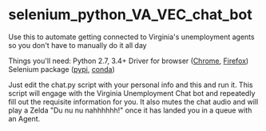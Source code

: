 # selenium_python_VA_VEC_chat_bot
Use this to automate getting connected to Virginia's unemployment agents so you don't have to manually do it all day

Things you'll need:
Python 2.7, 3.4+
Driver for browser ([Chrome](https://sites.google.com/a/chromium.org/chromedriver/downloads), [Firefox](https://github.com/mozilla/geckodriver/releases))
Selenium package ([pypi](https://pypi.org/project/selenium/), [conda](https://anaconda.org/conda-forge/selenium))

Just edit the chat.py script with your personal info and this and run it. This script will engage with the Virginia Unemployment Chat bot and repeatedly fill out the requisite information for you. It also mutes the chat audio and will play a Zelda "Du nu nu nahhhhhh!" once it has landed you in a queue with an Agent.
